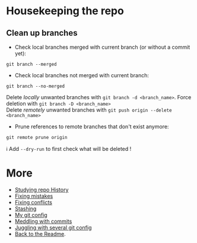 # Housekeeping the repo

## Clean up branches

* Check local branches merged with current branch (or without a commit yet):
```shell
git branch --merged
```
* Check local branches not merged with current branch:
```shell
git branch --no-merged
```
Delete _locally_ unwanted branches with `git branch -d <branch_name>`. Force deletion with `git branch -D <branch_name>`  
Delete _remotely_ unwanted branches with `git push origin --delete <branch_name>`  

* Prune references to remote branches that don't exist anymore:  
```shell
git remote prune origin
```
:information_source: Add `--dry-run` to first check what will be deleted !  

# More
* [Studying repo History](studyHistory.md)
* [Fixing mistakes](fixMistakes.md)
* [Fixing conflicts](fixConflicts.md)
* [Stashing](stash.md)
* [My git config](myConfig.md)
* [Meddling with commits](meddling.md)
* [Juggling with several git config](severalConfigurations.md)
* [Back to the Readme](README.md).